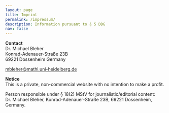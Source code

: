 ```yaml
---
layout: page
title: Imprint
permalink: /impressum/
description: Information pursuant to § 5 DDG
nav: false
---
```


**Contact** <br>
Dr. Michael Bleher <br>
Konrad-Adenauer-Straße 23B <br>
69221 Dossenheim 
Germany

mbleher@mathi.uni-heidelberg.de

**Notice** <br>
This is a private, non-commercial website with no intention to make a profit.

Person responsible under § 18(2) MStV for journalistic/editorial content:<br>
Dr. Michael Bleher, Konrad-Adenauer-Straße 23B, 69221 Dossenheim, Germany.